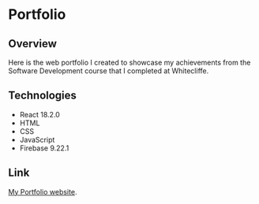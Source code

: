 # Portfolio



## Overview
Here is the web portfolio I created to showcase my achievements from the Software Development course that I completed at Whitecliffe.

## Technologies
+ React 18.2.0
+ HTML
+ CSS
+ JavaScript
+ Firebase 9.22.1

## Link
[My Portfolio website](https://portfolio-2f0a8.web.app/).
